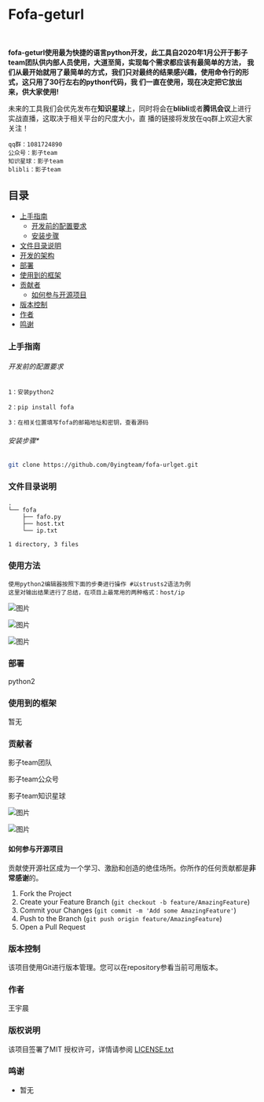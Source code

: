 

# Fofa-geturl

<!-- PROJECT SHIELDS -->


<!-- PROJECT LOGO -->
<br />

</p>


**fofa-geturl使用最为快捷的语言python开发，此工具自2020年1月公开于影子team团队供内部人员使用，大道至简，实现每个需求都应该有最简单的方法，**
**我们从最开始就用了最简单的方式，我们只对最终的结果感兴趣，使用命令行的形式，这只用了30行左右的python代码，我
们一直在使用，现在决定把它放出来，供大家使用!**



未来的工具我们会优先发布在**知识星球**上，同时将会在**blibli**或者**腾讯会议**上进行实战直播，这取决于相关平台的尺度大小，直
播的链接将发放在qq群上欢迎大家关注！

```
qq群：1081724890
公众号：影子team
知识星球：影子team
blibli：影子team
```

## 目录

- [上手指南](#上手指南)
  - [开发前的配置要求](#开发前的配置要求)
  - [安装步骤](#安装步骤)
- [文件目录说明](#文件目录说明)
- [开发的架构](#开发的架构)
- [部署](#部署)
- [使用到的框架](#使用到的框架)
- [贡献者](#贡献者)
  - [如何参与开源项目](#如何参与开源项目)
- [版本控制](#版本控制)
- [作者](#作者)
- [鸣谢](#鸣谢)

### 上手指南





###### 开发前的配置要求

```
1：安装python2
```

```
2：pip install fofa
```

```
3：在相关位置填写fofa的邮箱地址和密钥，查看源码 
```



###### *安装步骤**

```sh
git clone https://github.com/0yingteam/fofa-urlget.git
```

### 文件目录说明

```
.
└── fofa
    ├── fafo.py
    ├── host.txt
    └── ip.txt

1 directory, 3 files
```





### 使用方法

```
使用python2编辑器按照下面的步奏进行操作 #以strusts2语法为例
这里对输出结果进行了总结，在项目上最常用的两种格式：host/ip
```
![图片](https://user-images.githubusercontent.com/61936554/136323262-b304397b-4dc0-4525-899c-02cee4cb934c.png)

![图片](https://user-images.githubusercontent.com/61936554/136323446-5214ce95-21c3-4461-adc9-a2ea4ec0bfda.png)

![图片](https://user-images.githubusercontent.com/61936554/136323478-14eda33e-23cb-4f06-b71f-4caf5b751be0.png)

### 部署

python2

### 使用到的框架

暂无

### 贡献者

影子team团队

影子team公众号

影子team知识星球

![图片](https://user-images.githubusercontent.com/61936554/136323628-5fc45e84-297a-41f0-a3dd-b324212a78b1.png)

![图片](https://user-images.githubusercontent.com/61936554/136323606-52904638-177b-415f-bbad-1842a1cf8149.png)



#### 如何参与开源项目

贡献使开源社区成为一个学习、激励和创造的绝佳场所。你所作的任何贡献都是**非常感谢**的。


1. Fork the Project
2. Create your Feature Branch (`git checkout -b feature/AmazingFeature`)
3. Commit your Changes (`git commit -m 'Add some AmazingFeature'`)
4. Push to the Branch (`git push origin feature/AmazingFeature`)
5. Open a Pull Request



### 版本控制

该项目使用Git进行版本管理。您可以在repository参看当前可用版本。

### 作者

王宇晨


### 版权说明

该项目签署了MIT 授权许可，详情请参阅 [LICENSE.txt](https://github.com/0yingteam/testwyc/blob/master/LICENSE.txt)

### 鸣谢

- 暂无

<!-- links -->

[your-project-path]:0yingteam/testwyc
[contributors-shield]: https://img.shields.io/github/contributors/0yingteam/testwyc.svg?style=flat-square
[contributors-url]: https://github.com/0yingteam/testwyc/graphs/contributors
[forks-shield]: https://img.shields.io/github/forks/0yingteam/testwyc.svg?style=flat-square
[forks-url]: https://github.com/0yingteam/testwyc/network/members
[stars-shield]: https://img.shields.io/github/stars/0yingteam/testwyc.svg?style=flat-square
[stars-url]: https://github.com/0yingteam/testwyc/stargazers
[issues-shield]: https://img.shields.io/github/issues/0yingteam/testwyc.svg?style=flat-square
[issues-url]: https://img.shields.io/github/issues/0yingteam/testwyc.svg
[license-shield]: https://img.shields.io/github/license/0yingteam/testwyc.svg?style=flat-square
[license-url]: https://github.com/0yingteam/testwyc/blob/master/LICENSE.txt
[linkedin-shield]: https://img.shields.io/badge/-LinkedIn-black.svg?style=flat-square&logo=linkedin&colorB=555
[linkedin-url]: https://linkedin.com/in/0yingteam



